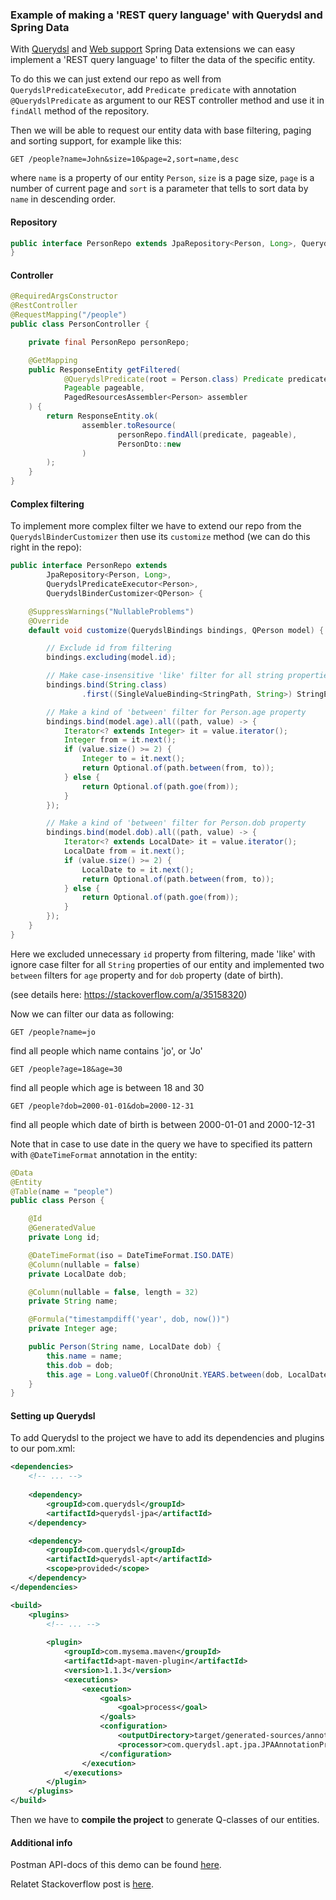 ### Example of making a 'REST query language' with Querydsl and Spring Data

With [Querydsl](https://docs.spring.io/spring-data/commons/docs/current/reference/html/#core.extensions.querydsl) and [Web support](https://docs.spring.io/spring-data/commons/docs/current/reference/html/#core.web) 
Spring Data extensions we can easy implement a 'REST query language' to filter the data of the specific entity.

To do this we can just extend our repo as well from `QuerydslPredicateExecutor`, add `Predicate predicate` with annotation `@QuerydslPredicate`
as argument to our REST controller method and use it in `findAll` method of the repository.     

Then we will be able to request our entity data with base filtering, paging and sorting support, for example like this:

    GET /people?name=John&size=10&page=2,sort=name,desc

where `name` is a property of our entity `Person`, `size` is a page size, `page` is a number of current page
and `sort` is a parameter that tells to sort data by `name` in descending order.

#### Repository

```java
public interface PersonRepo extends JpaRepository<Person, Long>, QuerydslPredicateExecutor<Person> {
} 
```

#### Controller

```java
@RequiredArgsConstructor
@RestController
@RequestMapping("/people")
public class PersonController {

    private final PersonRepo personRepo;

    @GetMapping
    public ResponseEntity getFiltered(
            @QuerydslPredicate(root = Person.class) Predicate predicate,
            Pageable pageable,
            PagedResourcesAssembler<Person> assembler
    ) {
        return ResponseEntity.ok(
                assembler.toResource(
                        personRepo.findAll(predicate, pageable),
                        PersonDto::new
                )
        );
    }
}
```

#### Complex filtering

To implement more complex filter we have to extend our repo from the `QuerydslBinderCustomizer` 
then use its `customize` method (we can  do this right in the repo):

```java
public interface PersonRepo extends
        JpaRepository<Person, Long>,
        QuerydslPredicateExecutor<Person>,
        QuerydslBinderCustomizer<QPerson> {

    @SuppressWarnings("NullableProblems")
    @Override
    default void customize(QuerydslBindings bindings, QPerson model) {

        // Exclude id from filtering
        bindings.excluding(model.id);

        // Make case-insensitive 'like' filter for all string properties 
        bindings.bind(String.class)
                .first((SingleValueBinding<StringPath, String>) StringExpression::containsIgnoreCase);

        // Make a kind of 'between' filter for Person.age property
        bindings.bind(model.age).all((path, value) -> {
            Iterator<? extends Integer> it = value.iterator();
            Integer from = it.next();
            if (value.size() >= 2) {
                Integer to = it.next();
                return Optional.of(path.between(from, to));
            } else {
                return Optional.of(path.goe(from));
            }
        });

        // Make a kind of 'between' filter for Person.dob property 
        bindings.bind(model.dob).all((path, value) -> {
            Iterator<? extends LocalDate> it = value.iterator();
            LocalDate from = it.next();
            if (value.size() >= 2) {
                LocalDate to = it.next();
                return Optional.of(path.between(from, to));
            } else {
                return Optional.of(path.goe(from));
            }
        });
    }
}
```

Here we excluded unnecessary `id` property from filtering, 
made 'like' with ignore case filter for all `String` properties of our entity 
and implemented two `between` filters for `age` property and for `dob` property (date of birth).

(see details here: https://stackoverflow.com/a/35158320)       

Now we can filter our data as following:

    GET /people?name=jo

find all people which name contains 'jo', or 'Jo'

    GET /people?age=18&age=30

find all people which age is between 18 and 30

    GET /people?dob=2000-01-01&dob=2000-12-31
             
find all people which date of birth is between 2000-01-01 and 2000-12-31

Note that in case to use date in the query we have to specified its pattern with `@DateTimeFormat` annotation in the entity:

```java
@Data
@Entity
@Table(name = "people")
public class Person {

	@Id
	@GeneratedValue
	private Long id;

	@DateTimeFormat(iso = DateTimeFormat.ISO.DATE)
	@Column(nullable = false)
	private LocalDate dob;

	@Column(nullable = false, length = 32)
	private String name;

	@Formula("timestampdiff('year', dob, now())")
	private Integer age;

	public Person(String name, LocalDate dob) {
		this.name = name;
		this.dob = dob;
		this.age = Long.valueOf(ChronoUnit.YEARS.between(dob, LocalDate.now())).intValue();
	}
}
```

#### Setting up Querydsl

To add Querydsl to the project we have to add its dependencies and plugins to our pom.xml:

```xml
<dependencies>
    <!-- ... -->
    
    <dependency>
        <groupId>com.querydsl</groupId>
        <artifactId>querydsl-jpa</artifactId>
    </dependency>

    <dependency>
        <groupId>com.querydsl</groupId>
        <artifactId>querydsl-apt</artifactId>
        <scope>provided</scope>
    </dependency>
</dependencies>

<build>
    <plugins>
        <!-- ... -->
        
        <plugin>
            <groupId>com.mysema.maven</groupId>
            <artifactId>apt-maven-plugin</artifactId>
            <version>1.1.3</version>
            <executions>
                <execution>
                    <goals>
                        <goal>process</goal>
                    </goals>
                    <configuration>
                        <outputDirectory>target/generated-sources/annotations</outputDirectory>
                        <processor>com.querydsl.apt.jpa.JPAAnnotationProcessor</processor>
                    </configuration>
                </execution>
            </executions>
        </plugin>
    </plugins>
</build>
```

Then we have to **compile the project** to generate Q-classes of our entities. 

#### Additional info

Postman API-docs of this demo can be found [here](https://documenter.getpostman.com/view/788154/RWEnmvWX).

Relatet Stackoverflow post is [here]().